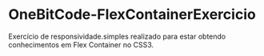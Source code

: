 # OneBitCode-FlexContainerExercicio

Exercício de responsividade.simples realizado para estar obtendo conhecimentos em Flex Container no CSS3.
